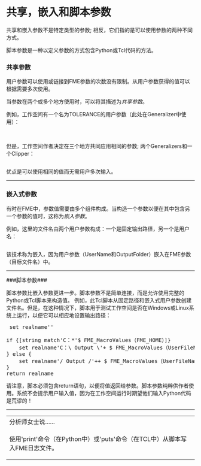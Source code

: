 # 共享，嵌入和脚本参数

<p><font style="vertical-align: inherit;"><font style="vertical-align: inherit;">共享和嵌入参数不是特定类型的参数; </font><font style="vertical-align: inherit;">相反，它们指的是可以使用参数的两种不同方式。</font></font></p>
<p><font style="vertical-align: inherit;"><font style="vertical-align: inherit;">脚本参数是一种以定义参数的方式包含Python或Tcl代码的方法。</font></font></p>
<h3><a id="user-content-shared-parameters" class="anchor" aria-hidden="true" href="https://github.com/safesoftware/FMETraining/blob/Desktop-Advanced-2018/DesktopAdvanced4Parameters/4.06.SharedParameters.md#shared-parameters"></a><font style="vertical-align: inherit;">共享参数</font></h3>
<p><font style="vertical-align: inherit;"><font style="vertical-align: inherit;">用户参数可以使用或链接到FME参数的次数没有限制。</font><font style="vertical-align: inherit;">从用户参数获得的值可以根据需要多次使用。</font></font></p>
<p><font style="vertical-align: inherit;"><font style="vertical-align: inherit;">当参数在两个或多个地方使用时，可以将其描述为</font></font><em><font style="vertical-align: inherit;"><font style="vertical-align: inherit;">共享参数</font></font></em><font style="vertical-align: inherit;"><font style="vertical-align: inherit;">。</font></font></p>
<p><font style="vertical-align: inherit;"><font style="vertical-align: inherit;">例如，工作空间有一个名为TOLERANCE的用户参数（此处在Generalizer中使用）：</font></font></p>
<p><a target="_blank" href="https://github.com/safesoftware/FMETraining/blob/Desktop-Advanced-2018/DesktopAdvanced4Parameters/Images/Img4.029.GeneralizerUsingUserParameter.png"><img src="./Images/Img4.029.GeneralizerUsingUserParameter.png" alt="" style="max-width:100%;"></a></p>
<p><br><font style="vertical-align: inherit;"><font style="vertical-align: inherit;">但是，工作空间作者决定在三个地方共同应用相同的参数; </font><font style="vertical-align: inherit;">两个Generalizers和一个Clipper：</font></font></p>
<p><a target="_blank" href="https://github.com/safesoftware/FMETraining/blob/Desktop-Advanced-2018/DesktopAdvanced4Parameters/Images/Img4.030.SharedToleranceParameter.png"><img src="./Images/Img4.030.SharedToleranceParameter.png" alt="" style="max-width:100%;"></a></p>
<p><font style="vertical-align: inherit;"><font style="vertical-align: inherit;">优点是可以使用相同的值而无需用户多次输入。</font></font></p>
<hr>
<h3><a id="user-content-embedded-parameters" class="anchor" aria-hidden="true" href="https://github.com/safesoftware/FMETraining/blob/Desktop-Advanced-2018/DesktopAdvanced4Parameters/4.06.SharedParameters.md#embedded-parameters"></a><font style="vertical-align: inherit;">嵌入式参数</font></h3>
<p><font style="vertical-align: inherit;"><font style="vertical-align: inherit;">有时在FME中，参数值需要由多个组件构成。</font><font style="vertical-align: inherit;">当构造一个参数以便在其中包含另一个参数的值时，这称为</font></font><em><font style="vertical-align: inherit;"><font style="vertical-align: inherit;">嵌入参数</font></font></em><font style="vertical-align: inherit;"><font style="vertical-align: inherit;">。</font></font></p>
<p><font style="vertical-align: inherit;"><font style="vertical-align: inherit;">例如，这里的文件名由两个用户参数构成：一个是固定输出路径，另一个是用户名：</font></font></p>
<p><a target="_blank" href="https://github.com/safesoftware/FMETraining/blob/Desktop-Advanced-2018/DesktopAdvanced4Parameters/Images/Img4.031.EmbeddedParameter.png"><img src="./Images/Img4.031.EmbeddedParameter.png" alt="" style="max-width:100%;"></a></p>
<p><font style="vertical-align: inherit;"><font style="vertical-align: inherit;">该技术称为嵌入，因为用户参数（UserName和OutputFolder）嵌入在FME参数（目标文件名）中。</font></font></p>
<hr>

###脚本参数###

脚本参数比嵌入参数更进一步。脚本参数不是简单连接，而是允许使用完整的Python或Tcl脚本来构造值。
例如，此Tcl脚本从固定路径和嵌入式用户参数创建文件名。但是，在这种情况下，脚本用于测试工作空间是否在Windows或Linux系统上运行，以便它可以相应地设置输出路径：

<pre> set realname''

if {[string match'C：*'$ FME_MacroValues（FME_HOME）]}
	set realname'C：\ Output \'+ $ FME_MacroValues（UserFileName）
} else {
	set realname'/ Output /'++ $ FME_MacroValues（UserFileName）
}
return realname
</pre>

请注意，脚本必须包含return语句，以便将值返回给参数。脚本参数纯粹供作者使用。系统不会提示用户输入值，因为在工作空间运行时期望他们输入Python代码是荒谬的！
<hr>

<table>
<tbody><tr>
<td>
<i></i><font style="vertical-align: inherit;"><font style="vertical-align: inherit;">
分析师女士说......
</font></font></td>
</tr>
<tr>
<td><font style="vertical-align: inherit;"><font style="vertical-align: inherit;">

使用'print'命令（在Python中）或'puts'命令（在TCL中）从脚本写入FME日志文件。

</font></font></td>
</tr>
</tbody></table>
